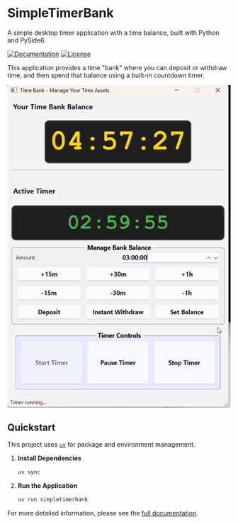 # SimpleTimerBank

A simple desktop timer application with a time balance, built with Python and PySide6.

[![Documentation](https://img.shields.io/badge/docs-published-blue)](https://supersheepbear.github.io/SimpleTimerBank/)
[![License](https://img.shields.io/github/license/supersheepbear/SimpleTimerBank)](https://github.com/supersheepbear/SimpleTimerBank/blob/main/LICENSE)

This application provides a time "bank" where you can deposit or withdraw time, and then spend that balance using a built-in countdown timer.

![Screenshot](https://raw.githubusercontent.com/supersheepbear/SimpleTimerBank/main/docs/assets/screenshot.png)

## Quickstart

This project uses [`uv`](https://github.com/astral-sh/uv) for package and environment management.

1.  **Install Dependencies**

    ```sh
    uv sync
    ```

2.  **Run the Application**

    ```sh
    uv run simpletimerbank
    ```

For more detailed information, please see the [full documentation](https://supersheepbear.github.io/SimpleTimerBank/).
